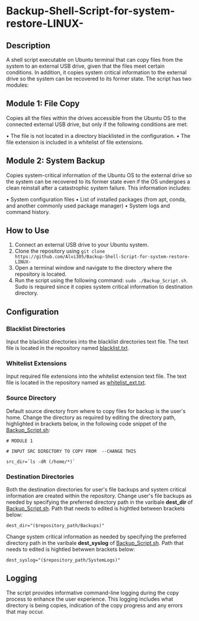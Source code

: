 # Backup-Shell-Script-for-system-restore-LINUX-

## Description

A shell script executable on Ubuntu terminal that can copy files from the system to an external USB drive, given that the files meet certain conditions. In addition, it copies system critical information to the external drive so the system can be recovered to its former state. The script has two modules:

## Module 1: File Copy
Copies all the files within the drives accessible from the Ubuntu OS to the connected external USB drive, but only if the following conditions are met:

•	The file is not located in a directory blacklisted in the configuration.
•	The file extension is included in a whitelist of file extensions.




## Module 2: System Backup

Copies system-critical information of the Ubuntu OS to the external drive so the system can be recovered to its former state even if the OS undergoes a clean reinstall after a catastrophic system failure. This information includes:

•	System configuration files
•	List of installed packages (from apt, conda, and another commonly used package manager)
•	System logs and command history.

## How to Use
1.	Connect an external USB drive to your Ubuntu system.
2.	Clone the repository using `git clone https://github.com/Alvi305/Backup-Shell-Script-for-system-restore-LINUX-`
3.	Open a terminal window and navigate to the directory where the repository is located.
5.	Run the script using the following command: `sudo ./Backup_Script.sh`. Sudo is required since it copies system critical information to destination directory.
 
## Configuration

### Blacklist Directories
Input the blacklist directories into the blacklist directories text file. The text file is located in the repository named [blacklist.txt](https://github.com/Alvi305/Backup-Shell-Script-for-system-restore-LINUX-/blob/main/blacklist.txt).

### Whitelist Extensions
Input required file extensions into the whitelist extension text file. The text file is located in the repository named as [whitelist_ext.txt](https://github.com/Alvi305/Backup-Shell-Script-for-system-restore-LINUX-/blob/main/whitelist_ext.txt).

### Source Directory
Default source directory from where to copy files for backup is the user's home. Change the directory as required by editing the directory path, highlighted in brackets below, in the following code snippet of the [Backup_Script.sh](https://github.com/Alvi305/Backup-Shell-Script-for-system-restore-LINUX-/blob/main/Backup_Script.sh):

```
# MODULE 1 

# INPUT SRC DIRECTORY TO COPY FROM  --CHANGE THIS

src_dir=`ls -dR (/home/*)` 

```

### Destination Directories

Both the destination directories for user's file backups and system critical information are created within the repository. Change user's file backups as needed by specifying the preferred directory path in the  varibale **dest_dir** of  [Backup_Script.sh](https://github.com/Alvi305/Backup-Shell-Script-for-system-restore-LINUX-/blob/main/Backup_Script.sh). Path that needs to edited is hightled between brackets below:

```
dest_dir="($repository_path/Backups)"

```

Change system critical information as needed by specifying the preferred directory path in the  varibale **dest_syslog** of  [Backup_Script.sh](https://github.com/Alvi305/Backup-Shell-Script-for-system-restore-LINUX-/blob/main/Backup_Script.sh). Path that needs to edited is hightled betwwen brackets below:

```
dest_syslog="($repository_path/SystemLogs)"

```

## Logging
The script provides informative command-line logging during the copy process to enhance the user experience. This logging includes what directory is being copies, indication of the copy progress and any errors that may occur.





